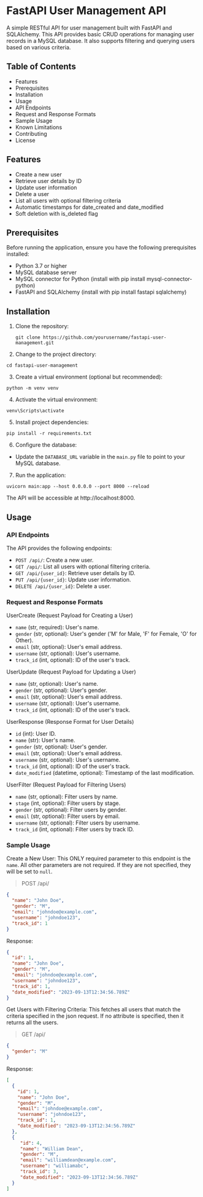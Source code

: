 # FastAPI User Management API

A simple RESTful API for user management built with FastAPI and SQLAlchemy. This API provides basic CRUD operations for managing user records in a MySQL database. It also supports filtering and querying users based on various criteria.

## Table of Contents

- Features
- Prerequisites
- Installation
- Usage
- API Endpoints
- Request and Response Formats
- Sample Usage
- Known Limitations
- Contributing
- License

## Features

- Create a new user
- Retrieve user details by ID
- Update user information
- Delete a user
- List all users with optional filtering criteria
- Automatic timestamps for date_created and date_modified
- Soft deletion with is_deleted flag

## Prerequisites

Before running the application, ensure you have the following prerequisites installed:

- Python 3.7 or higher
- MySQL database server
- MySQL connector for Python (install with pip install mysql-connector-python)
- FastAPI and SQLAlchemy (install with pip install fastapi sqlalchemy)

## Installation

1. Clone the repository:

    ```shell
   git clone https://github.com/yourusername/fastapi-user-management.git
    ```

2. Change to the project directory:

```shell
cd fastapi-user-management
```

3. Create a virtual environment (optional but recommended):

```shell
python -m venv venv
```

4. Activate the virtual environment:

```shell
venv\Scripts\activate
```

5. Install project dependencies:

```shell
pip install -r requirements.txt
```

6. Configure the database:

- Update the `DATABASE_URL` variable in the `main.py` file to point to your MySQL database.

7. Run the application:

```shell
uvicorn main:app --host 0.0.0.0 --port 8000 --reload
```

The API will be accessible at http://localhost:8000.

## Usage

### API Endpoints

The API provides the following endpoints:

- `POST /api/`: Create a new user.
- `GET /api/`: List all users with optional filtering criteria.
- `GET /api/{user_id}`: Retrieve user details by ID.
- `PUT /api/{user_id}`: Update user information.
- `DELETE /api/{user_id}`: Delete a user.

### Request and Response Formats

UserCreate (Request Payload for Creating a User)

- `name` (str, required): User's name.
- `gender` (str, optional): User's gender ('M' for Male, 'F' for Female, 'O' for Other).
- `email` (str, optional): User's email address.
- `username` (str, optional): User's username.
- `track_id` (int, optional): ID of the user's track.

UserUpdate (Request Payload for Updating a User)

- `name` (str, optional): User's name.
- `gender` (str, optional): User's gender.
- `email` (str, optional): User's email address.
- `username` (str, optional): User's username.
- `track_id` (int, optional): ID of the user's track.

UserResponse (Response Format for User Details)

- `id` (int): User ID.
- `name` (str): User's name.
- `gender` (str, optional): User's gender.
- `email` (str, optional): User's email address.
- `username` (str, optional): User's username.
- `track_id` (int, optional): ID of the user's track.
- `date_modified` (datetime, optional): Timestamp of the last modification.

UserFilter (Request Payload for Filtering Users)
- `name` (str, optional): Filter users by name.
- `stage` (int, optional): Filter users by stage.
- `gender` (str, optional): Filter users by gender.
- `email` (str, optional): Filter users by email.
- `username` (str, optional): Filter users by username.
- `track_id` (int, optional): Filter users by track ID.

### Sample Usage

Create a New User: This ONLY required parameter to this endpoint is the `name`. All other parameters are not required. If they are not specified, they will be set to `null`.

> POST /api/

```json
{
  "name": "John Doe",
  "gender": "M",
  "email": "johndoe@example.com",
  "username": "johndoe123",
  "track_id": 1
}
```

Response:

```json
{
  "id": 1,
  "name": "John Doe",
  "gender": "M",
  "email": "johndoe@example.com",
  "username": "johndoe123",
  "track_id": 1, 
  "date_modified": "2023-09-13T12:34:56.789Z"
}
```

Get Users with Filtering Criteria: This fetches all users that match the criteria specified in the json request.
If no attribute is specified, then it returns all the users.

> GET /api/

```json
{
  "gender": "M"
}
```

Response:

```json
[
  {
    "id": 1,
    "name": "John Doe",
    "gender": "M",
    "email": "johndoe@example.com",
    "username": "johndoe123",
    "track_id": 1,
    "date_modified": "2023-09-13T12:34:56.789Z"
  },
  {
     "id": 4,
     "name": "William Dean",
     "gender": "M",
     "email": "williamdean@example.com",
     "username": "williamabc",
     "track_id": 3,
     "date_modified": "2023-09-13T12:34:56.789Z"
  }
]
```
